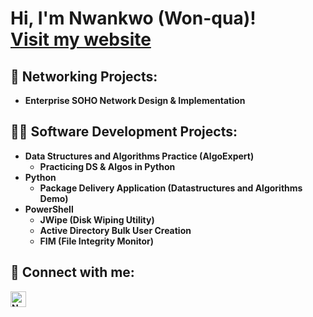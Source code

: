 <h1>Hi, I'm Nwankwo (Won-qua)! <br/><a href="https://example.com">Visit my website</a></h1>

<h2>🔌 Networking Projects:</h2>

  - <b>Enterprise SOHO Network Design & Implementation<b/>


<h2>👨‍💻 Software Development Projects:</h2>

- <b>Data Structures and Algorithms Practice (AlgoExpert)</b>
  -  Practicing DS & Algos in Python
- <b>Python</b>
  - Package Delivery Application (Datastructures and Algorithms Demo)
- <b>PowerShell</b>
  - JWipe (Disk Wiping Utility)
  - Active Directory Bulk User Creation
  - FIM (File Integrity Monitor)






<h2> 🤳 Connect with me:</h2>

[<img align="left" alt="Nwankwo-Ikechi Kanu Nwankwo | LinkedIn" width="25px" src="https://cdn.jsdelivr.net/npm/simple-icons@v3/icons/linkedin.svg" />][linkedin]

[linkedin]: https://www.linkedin.com/in/nwankwo-ikechi-kanu-nwankwo-a75112187
<!--
**nwankwo-ikechi/nwankwo-ikechi** is a ✨ _special_ ✨ repository because its `README.md` (this file) appears on your GitHub profile.

Here are some ideas to get you started:

- 🔭 I’m currently working on ...
- 🌱 I’m currently learning ...
- 👯 I’m looking to collaborate on ...
- 🤔 I’m looking for help with ...
- 💬 Ask me about ...
- 📫 How to reach me: ...
- 😄 Pronouns: ...
- ⚡ Fun fact: ...
-->
